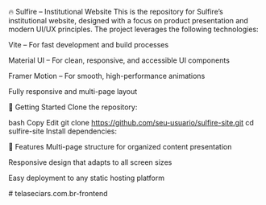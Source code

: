 🔥 Sulfire – Institutional Website
This is the repository for Sulfire’s institutional website, designed with a focus on product presentation and modern UI/UX principles. The project leverages the following technologies:

Vite – For fast development and build processes

Material UI – For clean, responsive, and accessible UI components

Framer Motion – For smooth, high-performance animations

Fully responsive and multi-page layout

🚀 Getting Started
Clone the repository:

bash
Copy
Edit
git clone https://github.com/seu-usuario/sulfire-site.git
cd sulfire-site
Install dependencies:

🌟 Features
Multi-page structure for organized content presentation

Responsive design that adapts to all screen sizes

Easy deployment to any static hosting platform

#   t e l a s e c i a r s . c o m . b r - f r o n t e n d  
 